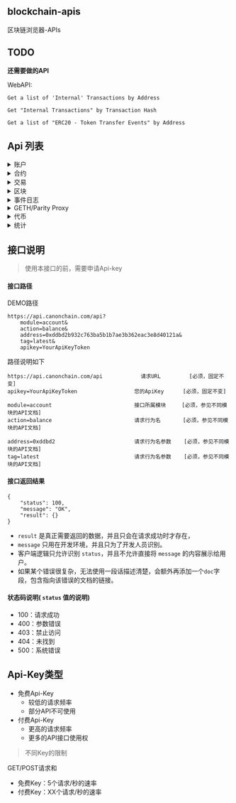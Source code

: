 ## blockchain-apis
区块链浏览器-APIs


## TODO 

**还需要做的API**

WebAPI: 

```
Get a list of 'Internal' Transactions by Address

Get "Internal Transactions" by Transaction Hash

Get a list of "ERC20 - Token Transfer Events" by Address
```


## Api 列表

<details>
<summary>账户</summary>

<!-- TOC -->

- [获取 单个账户 的余额](./doc/Accounts.md/#account)
- [获取 多个账户 的余额](./doc/Accounts.md/#account)
- [获取 单个账户 的交易列表 [Normal]](./doc/Accounts.md/#account)
- [获取 单个账户 的交易列表 [Internal]](./doc/Accounts.md/#account)
- [获取 内部交易 (Internal Transactions)](./doc/Accounts.md/#account)
- [获取 单个账户 的ERC20 Token交易事件](./doc/Accounts.md/#account)
- [获取 单个账户 的挖矿收益列表](./doc/Accounts.md/#account)

<!-- /TOC -->

</details>

<details>
<summary>合约</summary>

<!-- TOC -->

- [获取 合约ABI (已验证合约)](#account)
- [获取 合约源代码 (已验证合约)](#account)

<!-- /TOC -->

</details>

<details>
<summary>交易</summary>

<!-- TOC -->

- [检查合约执行状态 (如果合约执行期间出现错误)](#account)
- [检查交易收据状态 (仅适用于Post Byzantium fork事务)](#account)

<!-- /TOC -->

</details>

<details>
<summary>区块</summary>

<!-- TOC -->

- [获取 出块奖励](#account)

<!-- /TOC -->

</details>

<details>
<summary>事件日志</summary>

<!-- TOC -->

- [获取 事件日志](#account)

<!-- /TOC -->
</details>

<details>
<summary>GETH/Parity Proxy</summary>

<!-- TOC -->

- [eth_blockNumber](#account)
- [eth_getBlockByNumber](#account)
- [eth_getUncleByBlockNumberAndIndex](#account)
- [eth_getBlockTransactionCountByNumber](#account)
- [eth_getTransactionByHash](#account)
- [eth_getTransactionByBlockNumberAndIndex](#account)
- [eth_getTransactionCount](#account)
- [eth_sendRawTransaction](#account)
- [eth_getTransactionReceipt](#account)
- [eth_call](#account)
- [eth_getCode](#account)
- [eth_getStorageAt](#account)
- [eth_gasPrice](#account)
- [eth_estimateGas](#account)

<!-- /TOC -->
</details>
<details>
<summary>代币</summary>

<!-- TOC -->

- [获取 代币总量](#account)
- [获取 账户的ERC20余额](#account)

<!-- /TOC -->
</details>
<details>
<summary>统计</summary>

<!-- TOC -->

- [获取 以太的 总供应量](#account)
- [获取 以太的 最新价格](#account)

<!-- /TOC -->
</details>

## 接口说明

> 使用本接口的前，需要申请Api-key

#### 接口路径

DEMO路径

```
https://api.canonchain.com/api?
    module=account&
    action=balance&
    address=0xddbd2b932c763ba5b1b7ae3b362eac3e8d40121a&
    tag=latest&
    apikey=YourApiKeyToken
```
路径说明如下
```
https://api.canonchain.com/api            请求URL         [必须，固定不变]
apikey=YourApiKeyToken                  您的ApiKey      [必须，固定不变]

module=account                          接口所属模块     [必须，参见不同模块的API文档]
action=balance                          请求行为名       [必须，参见不同模块的API文档]

address=0xddbd2                         请求行为名参数    [必须，参见不同模块的API文档]
tag=latest                              请求行为名参数    [必须，参见不同模块的API文档]
```

#### 接口返回结果

```
{
    "status": 100,
    "message": "OK",
    "result": {}
}
```

- `result` 是真正需要返回的数据，并且只会在请求成功时才存在，
- `message` 只用在开发环境，并且只为了开发人员识别。
- 客户端逻辑只允许识别 `status`，并且不允许直接将 `message` 的内容展示给用户。
- 如果某个错误很复杂，无法使用一段话描述清楚，会额外再添加一个`doc`字段，包含指向该错误的文档的链接。

#### 状态码说明( `status` 值的说明)
- 100：请求成功
- 400：参数错误
- 403：禁止访问
- 404：未找到
- 500：系统错误



## Api-Key类型

- 免费Api-Key
    - 较低的请求频率
    - 部分API不可使用
- 付费Api-Key
    - 更高的请求频率
    - 更多的API接口使用权


> 不同Key的限制

GET/POST请求和
- 免费Key：5个请求/秒的速率
- 付费Key：XX个请求/秒的速率
